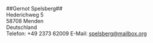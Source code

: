 ##Gernot Spelsberg##   
Hederichweg 5   
58708 Menden   
Deutschland   
Telefon: +49 2373 62009
E-Mail: spelsberg@mailbox.org
